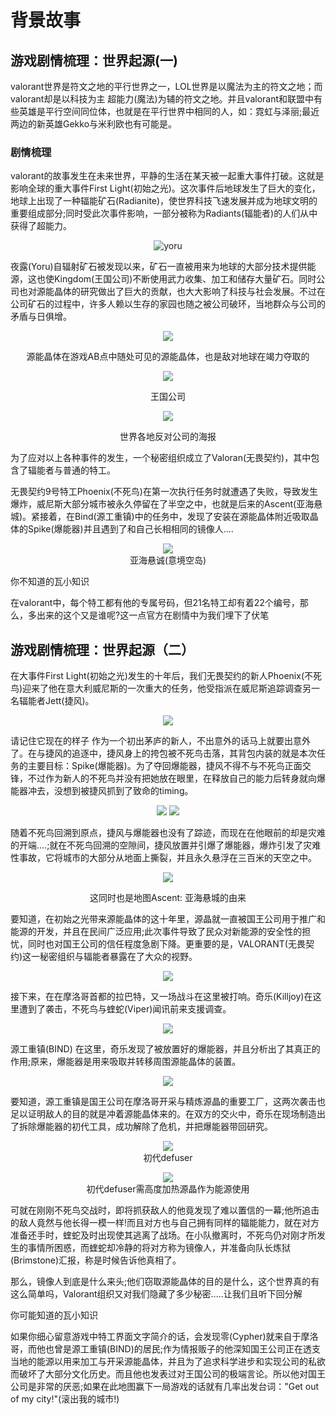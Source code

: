 
# 背景故事
## 游戏剧情梳理：世界起源(一)
valorant世界是符文之地的平行世界之一，LOL世界是以魔法为主的符文之地；而valorant却是以科技为主 超能力(魔法)为辅的符文之地。并且valorant和联盟中有些英雄是平行空间同位体，也就是在平行世界中相同的人，如：霓虹与泽丽;最近两边的新英雄Gekko与米利欧也有可能是。  
### 剧情梳理
valorant的故事发生在未来世界，平静的生活在某天被一起重大事件打破。这就是影响全球的重大事件First Light(初始之光)。这次事件后地球发生了巨大的变化，地球上出现了一种辐能矿石(Radianite)，使世界科技飞速发展并成为地球文明的重要组成部分;同时受此次事件影响，一部分被称为Radiants(辐能者)的人们从中获得了超能力。  
<div align=center>  

![yoru](/valorant/23033082.jpg)   

</div>
夜露(Yoru)自辐射矿石被发现以来，矿石一直被用来为地球的大部分技术提供能源，这也使Kingdom(王国公司)不断使用武力收集、加工和储存大量矿石。同时公司也对源能晶体的研究做出了巨大的贡献，也大大影响了科技与社会发展。不过在公司矿石的过程中，许多人赖以生存的家园也随之被公司破环，当地群众与公司的矛盾与日俱增。
<div align=center>  

![](/valorant/23033073B42E2CA1A24027864AE8B750DA8D3E.png)  

源能晶体在游戏AB点中随处可见的源能晶体，也是敌对地球在竭力夺取的   

![](/valorant/230330909FB3DE45A24AFBBD585A34EBEE553D.png)  

王国公司  

![](/valorant/230330D8A0AB7615654440A066EF6DA7FC4200.png)  

世界各地反对公司的海报
</div> 
为了应对以上各种事件的发生，一个秘密组织成立了Valoran(无畏契约)，其中包含了辐能者与普通的特工。

无畏契约9号特工Phoenix(不死鸟)在第一次执行任务时就遭遇了失败，导致发生爆炸，威尼斯大部分城市被永久停留在了半空之中，也就是后来的Ascent(亚海悬城)。紧接着，在Bind(源工重镇)中的任务中，发现了安装在源能晶体附近吸取晶体的Spike(爆能器)并且遇到了和自己长相相同的镜像人....  
<div align=center>   

![](/valorant/230330BB4996FA7D554744B573A400E65352D0.png)   
亚海悬诚(意境空岛)
</div> 
你不知道的瓦小知识  

在valorant中，每个特工都有他的专属号码，但21名特工却有着22个编号，那么，多出来的这个又是谁呢?这一点官方在剧情中为我们埋下了伏笔
## 游戏剧情梳理：世界起源（二） 
在大事件First Light(初始之光)发生的十年后，我们无畏契约的新人Phoenix(不死鸟)迎来了他在意大利威尼斯的一次重大的任务，他受指派在威尼斯追踪调查另一名辐能者Jett(捷风)。  
<div align=center>   

![](/valorant/2303305EC76B8F5EC496FAD12D4A7A58F2B36.png)  
</div>
请记住它现在的样子 作为一个初出茅庐的新人，不出意外的话马上就要出意外了。在与捷风的追逐中，捷风身上的挎包被不死鸟击落，其背包内装的就是本次任务的主要目标：Spike(爆能器)。为了夺回爆能器，捷风不得不与不死鸟正面交锋，不过作为新人的不死鸟并没有把她放在眼里，在释放自己的能力后转身就向爆能器冲去，没想到被捷风抓到了致命的timing。  
<div align=center>   

![](/valorant/230330376CF1C583454D2B89CB40CCA70923D9.png)
![](/valorant/230330DCB2B5E1DE4E4FF6AA89A9083D90345.png)  

</div>

随着不死鸟回溯到原点，捷风与爆能器也没有了踪迹，而现在在他眼前的却是灾难的开端....;就在不死鸟回溯的空隙间，捷风放置并引爆了爆能器，爆炸引发了灾难性事故，它将城市的大部分从地面上撕裂，并且永久悬浮在三百米的天空之中。  

<div align=center>   

![](/valorant/23033074304A36550742BD818E1B9DCEAC7A.png)   

这同时也是地图Ascent: 亚海悬城的由来  
</div>
要知道，在初始之光带来源能晶体的这十年里，源晶就一直被国王公司用于推广和能源的开发，并且在民间广泛应用;此次事件导致了民众对新能源的安全性的担忧，同时也对国王公司的信任程度急剧下降。更重要的是，VALORANT(无畏契约)这一秘密组织与辐能者暴露在了大众的视野。
<div align=center>   

![](/valorant/230330D46CC0A6B7FD478FB868B5E96FAB69AF.png)  

</div>

接下来，在在摩洛哥首都的拉巴特，又一场战斗在这里被打响。奇乐(Killjoy)在这里遭到了袭击，不死鸟与蝰蛇(Viper)闻讯前来支援调查。
<div align=center>   

![](/valorant/230330AF2410E12D374BC2BDAE94F53F87B126.png)  

</div>
源工重镇(BIND) 在这里，奇乐发现了被放置好的爆能器，并且分析出了其真正的作用;原来，爆能器是用来吸取并转移周围源能晶体的装置。
<div align=center>  

![](/valorant/23033049FEFAE4743F402F8731D227A98DE1D1.png)
</div>  

要知道，源工重镇是国王公司在摩洛哥开采与精炼源晶的重要工厂，这两次袭击也足以证明敌人的目的就是冲着源能晶体来的。在双方的交火中，奇乐在现场制造出了拆除爆能器的初代工具，成功解除了危机，并把爆能器带回研究。
<div align=center>   

![](/valorant/230330DE53CD3473D4FA192D44450C69717C.png)   
初代defuser  

![](/valorant/23033099531746AA664D4983276B82324B2AD5.png)  
初代defuser需高度加热源晶作为能源使用
</div> 

可就在刚刚不死鸟交战时，即将抓获敌人的他竟发现了难以置信的一幕;他所追击的敌人竟然与他长得一模一样!而且对方也与自己拥有同样的辐能能力，就在对方准备还手时，蝰蛇及时出现使其逃离了战场。在小队撤离时，不死鸟仍对刚才所发生的事情所困惑，而蝰蛇却冷静的将对方称为镜像人，并准备向队长炼狱(Brimstone)汇报，称是时候告诉他真相了。

那么，镜像人到底是什么来头;他们窃取源能晶体的目的是什么，这个世界真的有这么简单吗，Valorant组织又对我们隐藏了多少秘密.....让我们且听下回分解

你可能知道的瓦小知识

如果你细心留意游戏中特工界面文字简介的话，会发现零(Cypher)就来自于摩洛哥，而他也曾是源工重镇(BIND)的居民;作为情报贩子的他深知国王公司正在透支当地的能源以用来加工与开采源能晶体，并且为了追求科学进步和实现公司的私欲而破坏了大部分文化历史。而且他也发表过对王国公司的极端言论。所以他对国王公司是非常的厌恶;如果在此地图赢下一局游戏的话就有几率出发台词："Get out of my city!"(滚出我的城市!)